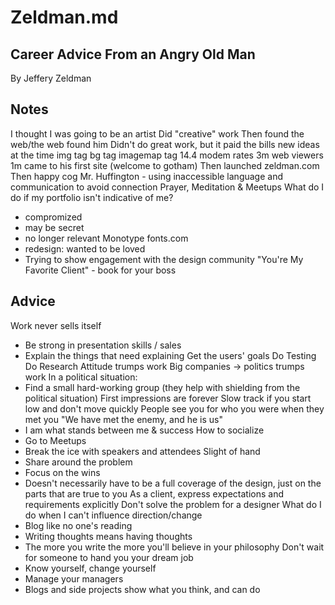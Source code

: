 Zeldman.md
==========

Career Advice From an Angry Old Man
-----------------------------------

By Jeffery Zeldman

Notes
-----

I thought I was going to be an artist
Did "creative" work
Then found the web/the web found him
Didn't do great work, but it paid the bills
new ideas at the time
img tag
bg tag
imagemap tag
14.4 modem rates
3m web viewers
1m came to his first site (welcome to gotham)
Then launched zeldman.com
Then happy cog
Mr. Huffington - using inaccessible language and communication to avoid connection
Prayer, Meditation & Meetups
What do I do if my portfolio isn't indicative of me?
  - compromized
  - may be secret
  - no longer relevant
Monotype
fonts.com
  - redesign: wanted to be loved
  - Trying to show engagement with the design community
"You're My Favorite Client" - book for your boss

Advice
------
Work never sells itself
  - Be strong in presentation skills / sales
  - Explain the things that need explaining
Get the users' goals
Do Testing
Do Research
Attitude trumps work
Big companies -> politics trumps work
In a political situation:
  - Find a small hard-working group (they help with shielding from the political situation)
First impressions are forever
  Slow track if you start low and don't move quickly
  People see you for who you were when they met you
"We have met the enemy, and he is us"
  - I am what stands between me & success
How to socialize
  - Go to Meetups
  - Break the ice with speakers and attendees
Slight of hand
  - Share around the problem
  - Focus on the wins
  - Doesn't necessarily have to be a full coverage of the design, just on the parts that are true to you
As a client, express expectations and requirements explicitly
Don't solve the problem for a designer
What do I do when I can't influence direction/change
  - Blog like no one's reading
  - Writing thoughts means having thoughts
  - The more you write the more you'll believe in your philosophy
Don't wait for someone to hand you your dream job
  - Know yourself, change yourself
  - Manage your managers
  - Blogs and side projects show what you think, and can do
